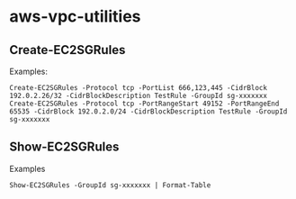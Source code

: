 # aws-vpc-utilities

## Create-EC2SGRules
Examples:
```
Create-EC2SGRules -Protocol tcp -PortList 666,123,445 -CidrBlock 192.0.2.26/32 -CidrBlockDescription TestRule -GroupId sg-xxxxxxx
Create-EC2SGRules -Protocol tcp -PortRangeStart 49152 -PortRangeEnd 65535 -CidrBlock 192.0.2.0/24 -CidrBlockDescription TestRule -GroupId sg-xxxxxxx
```

## Show-EC2SGRules
Examples
```
Show-EC2SGRules -GroupId sg-xxxxxxx | Format-Table
```
